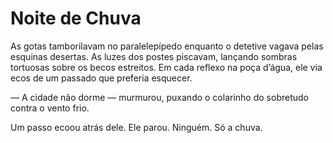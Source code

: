 # Noite de Chuva

As gotas tamborilavam no paralelepípedo enquanto o detetive vagava pelas esquinas desertas. As luzes dos postes piscavam, lançando sombras tortuosas sobre os becos estreitos. Em cada reflexo na poça d’água, ele via ecos de um passado que preferia esquecer.

— A cidade não dorme — murmurou, puxando o colarinho do sobretudo contra o vento frio.

Um passo ecoou atrás dele. Ele parou. Ninguém. Só a chuva.
